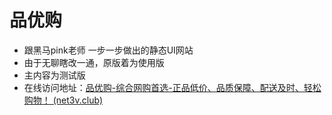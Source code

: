 # 品优购

- 跟黑马pink老师 一步一步做出的静态UI网站
- 由于无聊瞎改一通，原版着为使用版
- 主内容为测试版
- 在线访问地址：[品优购-综合网购首选-正品低价、品质保障、配送及时、轻松购物！ (net3v.club)](http://freefs.net3v.club/)